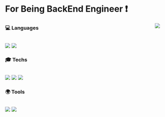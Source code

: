 # For Being BackEnd Engineer ❗️



<img align='right' src="https://github-readme-stats.vercel.app/api?username=namest504&show_icons=true&theme=github_dark">

### 💻 Languages

<img src="https://img.shields.io/badge/Java-FF0000.svg?&style=flat&logo=Java&logoColor=white"/> <img src="https://img.shields.io/badge/python-3776AB?style=flat&logo=python&logoColor=white"/>
---

### 🎓 Techs

<img src="https://img.shields.io/badge/SpringBoot-6DB33F?style=flat&logo=springboot&logoColor=white"/> <img src="https://img.shields.io/badge/MariaDB-003545?style=flat&logo=mariadb&logoColor=white"/>  <img src="https://img.shields.io/badge/DOCKER-2496ED?style=flat&logo=docker&logoColor=white"/> 
---

### 🌍 Tools

<img src="https://img.shields.io/badge/AWS-232F3E?style=flat&logo=amazonaws&logoColor=white"/> <img src="https://img.shields.io/badge/EC2-FF9900?style=flat&logo=amazonec2&logoColor=white"/> 
---
<!-- ![List's GitHub stats](https://github-readme-stats.vercel.app/api?username=namest504&show_icons=true&theme=github_dark) -->

<!--
**namest504/namest504** is a ✨ _special_ ✨ repository because its `README.md` (this file) appears on your GitHub profile.

Here are some ideas to get you started:

- 🔭 I’m currently working on ...
- 🌱 I’m currently learning ...
- 👯 I’m looking to collaborate on ...
- 🤔 I’m looking for help with ...
- 💬 Ask me about ...
- 📫 How to reach me: ...
- 😄 Pronouns: ...
- ⚡ Fun fact: ...
-->
